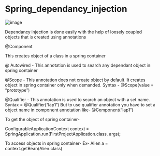 # Spring_dependancy_injection

![image](https://github.com/zubain86/Spring_dependancy_injection/assets/96322986/e758b5a3-76ea-432c-b7c9-8c154e3a9248)

 Dependancy injection is done easily with the help of loosely coupled objects that is created using annotations

 @Component

This creates object of a class in a spring container

@ Autowired -
This annotation is used to search any dependant object in spring container 

@Scope -
This annotation does not create object by default. It creates object in spring container only when demanded.
Syntax - @Scope(value = “prototype”)

@Qualifier -
This annotation is used to search an object with a set name.
Syntax = @Qualifier(“lap1”)
But to use qualifier annotation you have to set a object name in component annotation like-
@Component(“lap1”)

To get the object of spring container-

  ConfigurableApplicationContext context = SpringApplication.run(FirstProjectApplication.class, args);

 To access objects in spring container-
 Ex-
 Alien a = context.getBean(Alien.class)
